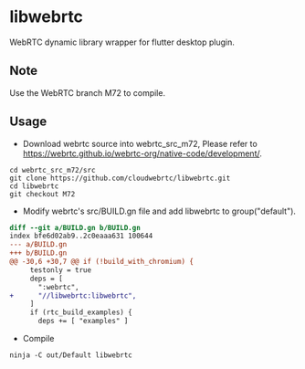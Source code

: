 # libwebrtc

WebRTC dynamic library wrapper for flutter desktop plugin.

## Note

Use the WebRTC branch M72 to compile.

## Usage

- Download webrtc source into webrtc_src_m72, Please refer to https://webrtc.github.io/webrtc-org/native-code/development/.

```
cd webrtc_src_m72/src
git clone https://github.com/cloudwebrtc/libwebrtc.git
cd libwebrtc
git checkout M72
```

- Modify webrtc's src/BUILD.gn file and add libwebrtc to group("default").

```patch
diff --git a/BUILD.gn b/BUILD.gn
index bfe6d02ab9..2c0eaaa631 100644
--- a/BUILD.gn
+++ b/BUILD.gn
@@ -30,6 +30,7 @@ if (!build_with_chromium) {
     testonly = true
     deps = [
       ":webrtc",
+      "//libwebrtc:libwebrtc",
     ]
     if (rtc_build_examples) {
       deps += [ "examples" ]
```

- Compile

```
ninja -C out/Default libwebrtc
```
